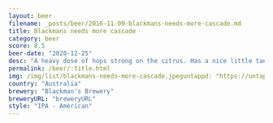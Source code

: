 ```yaml
---
layout: beer
filename: _posts/beer/2016-11-09-blackmans-needs-more-cascade.md
title: Blackmans needs more cascade
category: beer
score: 8.5
beer-date: "2020-12-25"
desc: "A heavy dose of hops strong on the citrus. Has a nice little tang at the end that makes you want to come back for another sip.A good old school IPA"
permalink: /beer/:title.html
img: /img/list/blackmans-needs-more-cascade.jpeguntappd: "https://untappd.com/b/blackmans-brewery-needs-more-cascade/4058774"
country: "Australia"
brewery: "Blackman's Brewery"
breweryURL: "breweryURL"
style: "IPA - American"
---
```

